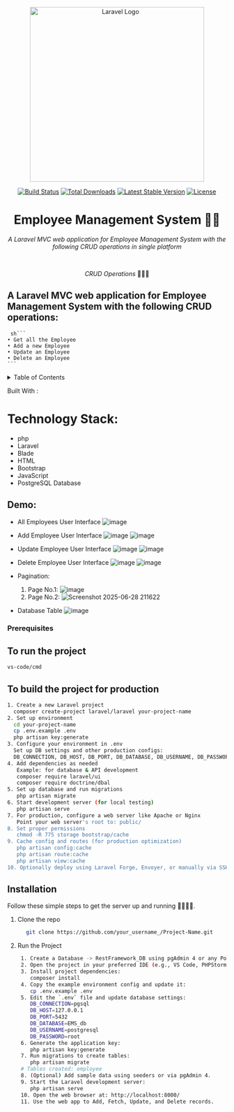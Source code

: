 <p align="center"><a href="https://laravel.com" target="_blank"><img src="https://raw.githubusercontent.com/laravel/art/master/logo-lockup/5%20SVG/2%20CMYK/1%20Full%20Color/laravel-logolockup-cmyk-red.svg" width="400" alt="Laravel Logo"></a></p>

<p align="center">
<a href="https://github.com/laravel/framework/actions"><img src="https://github.com/laravel/framework/workflows/tests/badge.svg" alt="Build Status"></a>
<a href="https://packagist.org/packages/laravel/framework"><img src="https://img.shields.io/packagist/dt/laravel/framework" alt="Total Downloads"></a>
<a href="https://packagist.org/packages/laravel/framework"><img src="https://img.shields.io/packagist/v/laravel/framework" alt="Latest Stable Version"></a>
<a href="https://packagist.org/packages/laravel/framework"><img src="https://img.shields.io/packagist/l/laravel/framework" alt="License"></a>
</p>




<h1 align="center">Employee Management System 🧮🚀</h1>
<p align="center"><i>A Laravel MVC web application for Employee Management System with the following CRUD operations in single platform</i></p>
<br>

<p align="center"><i>CRUD Operations</i> 👨🏽‍💻 
  <br>

## A Laravel MVC web application for Employee Management System with the following CRUD operations:
     sh```
    • Get all the Employee
    • Add a new Employee
    • Update an Employee
    • Delete an Employee
    ```
    

  <!-- TABLE OF CONTENTS -->
  <details>
  <summary>Table of Contents</summary>
  <ol>
    <li>
      <a href="#about-the-project">About The Project</a>
      <ul>
        <li><a href="#built-with">Built With</a></li>
      </ul>
    </li>
    <li>
      <a href="#getting-started">Getting Started</a>
      <ul>
        <li><a href="#prerequisites">Prerequisites</a></li>
        <li><a href="#installation">Installation</a></li>
        <li><a href="#Ddemo">Demo</a></li>
      </ul>
    </li>
    <li><a href="#usage">Usage</a></li>
    <li><a href="#roadmap">Roadmap</a></li>>
  </ol>
</details>

 Built With :
  # Technology Stack:
  * php
  * Laravel
  * Blade
  * HTML
  * Bootstrap
  * JavaScript
  * PostgreSQL Database
  

<!-- GETTING STARTED -->
## Demo:
* All Employees User Interface
  ![image](https://github.com/user-attachments/assets/f5823a81-8225-466b-8bbc-d01b7d9a98a3)

* Add Employee User Interface
  ![image](https://github.com/user-attachments/assets/522be22a-ffc6-411f-b155-4d92af91c6f1)
  ![image](https://github.com/user-attachments/assets/4304d9de-cfb9-4dee-b18f-88b2a45a89f7)

* Update Employee User Interface
  ![image](https://github.com/user-attachments/assets/a4d397e7-0e74-45f3-bb83-b310efb9aa07)
  ![image](https://github.com/user-attachments/assets/597493bd-6059-478e-8756-26e1d19cb1bb)
  
* Delete Employee User Interface
  ![image](https://github.com/user-attachments/assets/28280fda-5cc4-41e8-b357-af53024ad6fa)
  ![image](https://github.com/user-attachments/assets/be061b3c-796e-4061-8668-ed98bb05bf49)

* Pagination:
  1. Page No.1:
    ![image](https://github.com/user-attachments/assets/3518fe4d-7fde-4529-9b69-97137dd068b6)
  2. Page No.2:
    ![Screenshot 2025-06-28 211622](https://github.com/user-attachments/assets/0ae23ae3-5f70-4a75-8c4c-c1f6fc907d1d)

* Database Table
  ![image](https://github.com/user-attachments/assets/908a71c6-95cf-48c2-ad82-c1daf5d38164)

 ### Prerequisites


## To run the project
  ```sh
  vs-code/cmd
  ```
## To build the project for production
  ```sh
  1. Create a new Laravel project
    composer create-project laravel/laravel your-project-name
  2. Set up environment
    cd your-project-name
    cp .env.example .env
    php artisan key:generate
  3. Configure your environment in .env
    Set up DB settings and other production configs:
    DB_CONNECTION, DB_HOST, DB_PORT, DB_DATABASE, DB_USERNAME, DB_PASSWORD
  4. Add dependencies as needed
     Example: for database & API development
     composer require laravel/ui
     composer require doctrine/dbal
  5. Set up database and run migrations
     php artisan migrate
  6. Start development server (for local testing)
     php artisan serve
  7. For production, configure a web server like Apache or Nginx
     Point your web server's root to: public/
  8. Set proper permissions
     chmod -R 775 storage bootstrap/cache
  9. Cache config and routes (for production optimization)
     php artisan config:cache
     php artisan route:cache
     php artisan view:cache
  10. Optionally deploy using Laravel Forge, Envoyer, or manually via SSH
  ```
## Installation 
   Follow these simple steps to get the server up and running 👾🧮🚀✅.
  1. Clone the repo

```sh
      git clone https://github.com/your_username_/Project-Name.git
```
2. Run the Project
   ```sh
    1. Create a Database -> RestFramework_DB using pgAdmin 4 or any PostgreSQL client.
    2. Open the project in your preferred IDE (e.g., VS Code, PHPStorm, Sublime Text).
    3. Install project dependencies:
       composer install
    4. Copy the example environment config and update it:
       cp .env.example .env
    5. Edit the `.env` file and update database settings:
       DB_CONNECTION=pgsql
       DB_HOST=127.0.0.1
       DB_PORT=5432
       DB_DATABASE=EMS_db
       DB_USERNAME=postgresql
       DB_PASSWORD=root
    6. Generate the application key:
       php artisan key:generate
    7. Run migrations to create tables:
       php artisan migrate
    # Tables created: employee
    8. (Optional) Add sample data using seeders or via pgAdmin 4.
    9. Start the Laravel development server:
       php artisan serve
    10. Open the web browser at: http://localhost:8000/
    11. Use the web app to Add, Fetch, Update, and Delete records.
 ```

